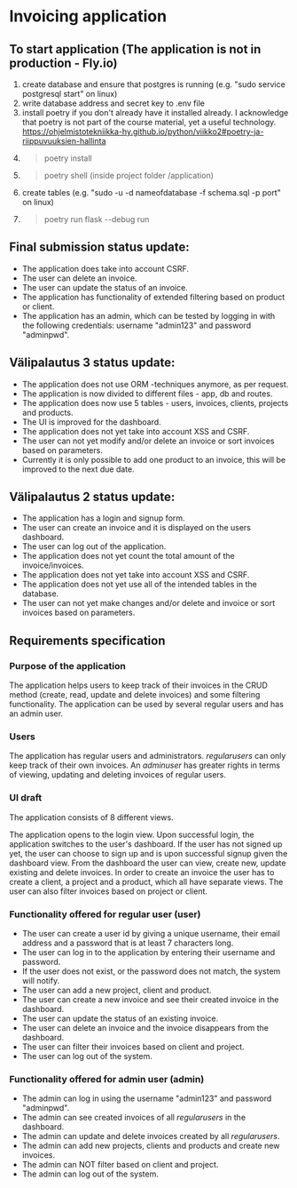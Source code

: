 # Invoicing application


## To start application (The application is not in production - Fly.io)

1) create database and ensure that postgres is running (e.g. "sudo service postgresql start" on linux) 
2) write database address and secret key to .env file
3) install poetry if you don't already have it installed already. I acknowledge that poetry is not part of the course material, yet a useful technology.
    https://ohjelmistotekniikka-hy.github.io/python/viikko2#poetry-ja-riippuvuuksien-hallinta
3) >poetry install
4) >poetry shell (inside project folder /application)
5) create tables (e.g. "sudo -u <user> -d nameofdatabase -f schema.sql -p port" on linux)
6) >poetry run flask --debug run


## Final submission status update:
- The application does take into account CSRF.
- The user can delete an invoice.
- The user can update the status of an invoice.
- The application has functionality of extended filtering based on product or client.
- The application has an admin, which can be tested by logging in with the following credentials:  username "admin123" and password "adminpwd".



## Välipalautus 3 status update:
- The application does not use ORM -techniques anymore, as per request. 
- The application is now divided to different files -  app, db and routes. 
- The application does now use 5 tables - users, invoices, clients, projects and products. 
- The UI is improved for the dashboard. 
- The application does not yet take into account XSS and CSRF.
- The user can not yet modify and/or delete an invoice or sort invoices based on parameters.
- Currently it is only possible to add one product to an invoice, this will be improved to the next due date. 



## Välipalautus 2 status update:
- The application has a login and signup form.
- The user can create an invoice and it is displayed on the users dashboard.
- The user can log out of the application.
- The application does not yet count the total amount of the invoice/invoices.
- The application does not yet take into account XSS and CSRF.
- The application does not yet use all of the intended tables in the database.
- The user can not yet make changes and/or delete and invoice or sort invoices based on parameters.



## Requirements specification

### Purpose of the application

The application helps users to keep track of their invoices in the CRUD method (create, read, update and delete invoices) and some filtering functionality. The application can be used by several regular users and has an admin user.

### Users

The application has regular users and administrators. _regularusers_ can only keep track of their own invoices. An  _adminuser_ has greater rights in terms of viewing, updating and deleting  invoices of regular users.

### UI draft

The application consists of 8 different views.

The application opens to the login view. Upon successful login, the application switches to the user's dashboard. If the user has not signed up yet, the user can choose to sign up and is upon successful signup given the dashboard view. From the dashboard the user can view, create new, update existing and delete invoices. In order to create an invoice the user has to create a client, a project and a product, which all have separate views. The user can also filter invoices based on project or client.

### Functionality offered for regular user (user)

- The user can create a user id by giving a unique username, their email address and a password that is at least 7 characters long. 
- The user can log in to the application by entering their username and password.
- If the user does not exist, or the password does not match, the system will notify.
- The user can add a new project, client and product.
- The user can create a new invoice and see their created invoice in the dashboard.
- The user can update the status of an existing invoice.
- The user can delete an invoice and the invoice disappears from the dashboard.
- The user can filter their invoices based on client and project.
- The user can log out of the system.

### Functionality offered for admin user (admin)
- The admin can log in using the username "admin123" and password "adminpwd".
- The admin can see created invoices of all _regularusers_ in the dashboard.
- The admin can update and delete invoices created by all _regularusers_.
- The admin can add new projects, clients and products and create new invoices.
- The admin can NOT filter based on client and project.
- The admin can log out of the system.
